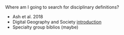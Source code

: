 
Where am I going to search for disciplinary definitions?

*   Ash et al. 2018
*   Digital Geography and Society [introduction](https://doi.org/10.1016/j.diggeo.2020.100002)
*   Specialty group biblios (maybe)
